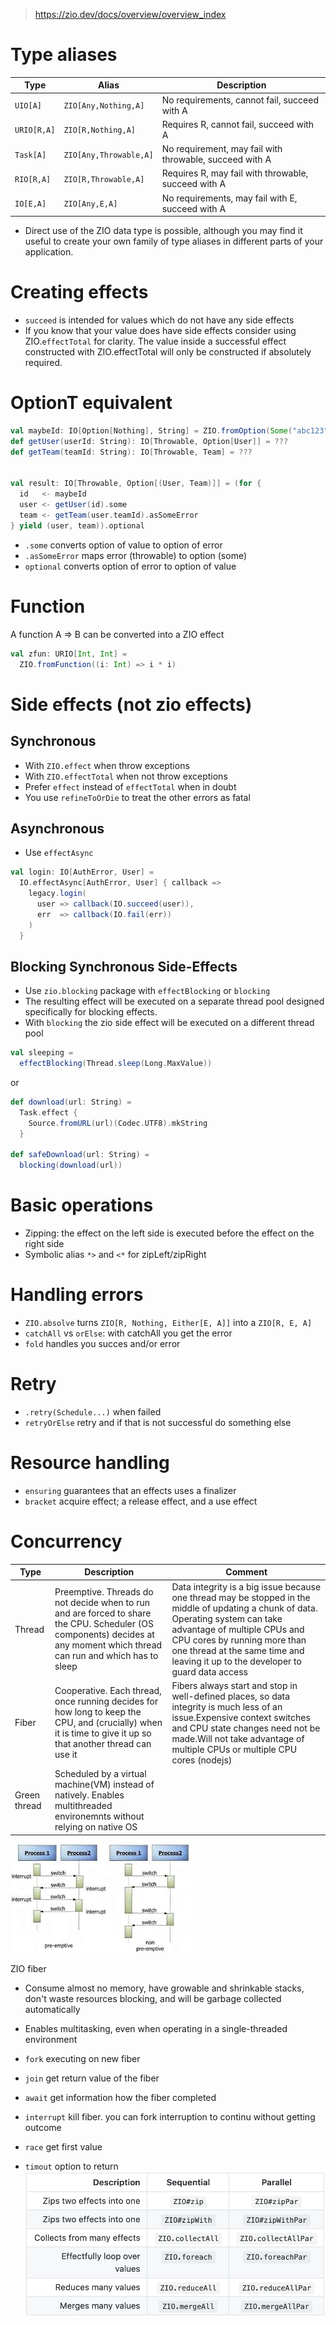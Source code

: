 > https://zio.dev/docs/overview/overview_index

# Type aliases

|Type|Alias|Description|
|-|-|-|
|`UIO[A]`|`ZIO[Any,Nothing,A]`|No requirements, cannot fail, succeed with A|
|`URIO[R,A]`|`ZIO[R,Nothing,A]`|Requires R, cannot fail, succeed with A|
|`Task[A]`|`ZIO[Any,Throwable,A]`|No requirement, may fail with throwable, succeed with A|
|`RIO[R,A]`|`ZIO[R,Throwable,A]`|Requires R, may fail with throwable, succeed with A|
|`IO[E,A]`|`ZIO[Any,E,A]`|No requirements, may fail with E, succeed with A|

- Direct use of the ZIO data type is possible, although you may find it useful to create your own family of type aliases in different parts of your application.

# Creating effects
- `succeed` is intended for values which do not have any side effects
- If you know that your value does have side effects consider using ZIO.`effectTotal` for clarity. The value inside a successful effect constructed with ZIO.effectTotal will only be constructed if absolutely required.

# OptionT equivalent

```scala
val maybeId: IO[Option[Nothing], String] = ZIO.fromOption(Some("abc123"))
def getUser(userId: String): IO[Throwable, Option[User]] = ???
def getTeam(teamId: String): IO[Throwable, Team] = ???


val result: IO[Throwable, Option[(User, Team)]] = (for {
  id   <- maybeId
  user <- getUser(id).some
  team <- getTeam(user.teamId).asSomeError 
} yield (user, team)).optional 
```

- `.some` converts option of value to option of error 
- `.asSomeError` maps error (throwable) to option (some)
- `optional` converts option of error to option of value

# Function
A function A => B can be converted into a ZIO effect
```scala
val zfun: URIO[Int, Int] =
  ZIO.fromFunction((i: Int) => i * i)
```

# Side effects (not zio effects)

## Synchronous
- With `ZIO.effect` when throw exceptions
- With `ZIO.effectTotal` when not throw exceptions
- Prefer `effect` instead of `effectTotal` when in doubt
- You use `refineToOrDie` to treat the other errors as fatal

## Asynchronous
- Use `effectAsync`
```scala
val login: IO[AuthError, User] =
  IO.effectAsync[AuthError, User] { callback =>
    legacy.login(
      user => callback(IO.succeed(user)),
      err  => callback(IO.fail(err))
    )
  }
```

## Blocking Synchronous Side-Effects
- Use `zio.blocking` package with `effectBlocking` or `blocking`
- The resulting effect will be executed on a separate thread pool designed specifically for blocking effects.
- With `blocking` the zio side effect will be executed on a different thread pool
  
```scala
val sleeping =
  effectBlocking(Thread.sleep(Long.MaxValue))
```

or

```scala
def download(url: String) =
  Task.effect {
    Source.fromURL(url)(Codec.UTF8).mkString
  }

def safeDownload(url: String) =
  blocking(download(url))
```

# Basic operations
- Zipping: the effect on the left side is executed before the effect on the right side
- Symbolic alias `*>` and `<*` for zipLeft/zipRight

# Handling errors
- `ZIO.absolve` turns `ZIO[R, Nothing, Either[E, A]]` into a `ZIO[R, E, A]`
- `catchAll` vs `orElse`: with catchAll you get the error
- `fold` handles you succes and/or error

# Retry
- `.retry(Schedule...)` when failed
- `retryOrElse` retry and if that is not successful do something else
  
# Resource handling
- `ensuring` guarantees that an effects uses a finalizer
- `bracket` acquire effect; a release effect, and a use effect

# Concurrency

|Type|Description|Comment|
|-|-|-|
|Thread|Preemptive. Threads do not decide when to run and are forced to share the CPU. Scheduler (OS components) decides at any moment which thread can run and which has to sleep|Data integrity is a big issue because one thread may be stopped in the middle of updating a chunk of data. Operating system can take advantage of multiple CPUs and CPU cores by running more than one thread at the same time and leaving it up to the developer to guard data access|
|Fiber|Cooperative. Each thread, once running decides for how long to keep the CPU, and (crucially) when it is time to give it up so that another thread can use it|Fibers always start and stop in well-defined places, so data integrity is much less of an issue.Expensive context switches and CPU state changes need not be made.Will not take advantage of multiple CPUs or multiple CPU cores (nodejs)|
|Green thread|Scheduled by a virtual machine(VM) instead of natively. Enables multithreaded environemnts without relying on native OS||
![picture 1](../images/8e0e095aba7142a00f9904695407f4e936fb07ac8f2f3de0b49b5dfe2f1ee008.png)  

ZIO fiber
- Consume almost no memory, have growable and shrinkable stacks, don't waste resources blocking, and will be garbage collected automatically
- Enables multitasking, even when operating in a single-threaded environment 

- `fork` executing on new fiber
- `join` get return value of the fiber
- `await` get information how the fiber completed
- `interrupt` kill fiber. you can fork interruption to continu without getting outcome
- `race` get first value
- `timout` option to return 
![picture 2](../images/ac6421695395d190ede4c9ce0c68d8763afc2748e78b586a675d996a78fa32b5.png)  


